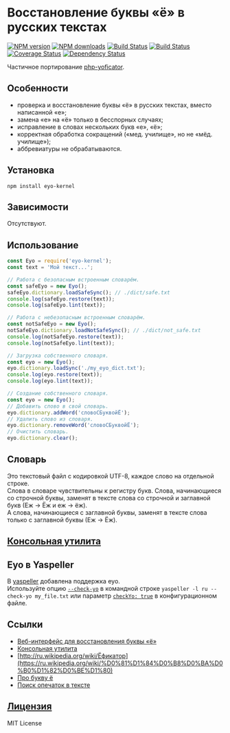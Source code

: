 Восстановление буквы «ё» в русских текстах
===
[![NPM version](https://img.shields.io/npm/v/eyo-kernel.svg?style=flat)](https://www.npmjs.com/package/eyo-kernel)
[![NPM downloads](https://img.shields.io/npm/dm/eyo-kernel.svg?style=flat)](https://www.npmjs.com/package/eyo-kernel)
[![Build Status](https://img.shields.io/travis/hcodes/eyo-kernel.svg?style=flat)](https://travis-ci.org/hcodes/eyo-kernel)
[![Build Status](https://img.shields.io/appveyor/ci/hcodes/eyo-kernel/master.svg?style=flat)](https://ci.appveyor.com/project/hcodes/eyo-kernel)
[![Coverage Status](https://img.shields.io/coveralls/hcodes/eyo-kernel.svg?style=flat)](https://coveralls.io/r/hcodes/eyo-kernel)
[![Dependency Status](https://img.shields.io/david/hcodes/eyo-kernel.svg?style=flat)](https://david-dm.org/hcodes/eyo-kernel)

Частичное портирование [php-yoficator](https://code.google.com/p/php-yoficator/).

## Особенности
+ проверка и восстановление буквы «ё» в русских текстах, вместо написанной «е»;
+ замена «е» на «ё» только в бесспорных случаях;
+ исправление в словах нескольких букв «е», «ё»;
+ корректная обработка сокращений («мед. училище», но не «мёд. училище»);
+ аббревиатуры не обрабатываются.

## Установка
`npm install eyo-kernel`

## Зависимости
Отсутствуют.

## Использование
```js
const Eyo = require('eyo-kernel');
const text = 'Мой текст...';

// Работа с безопасным встроенным словарём.
const safeEyo = new Eyo();
safeEyo.dictionary.loadSafeSync(); // ./dict/safe.txt
console.log(safeEyo.restore(text));
console.log(safeEyo.lint(text));

// Работа с небезопасным встроенным словарём.
const notSafeEyo = new Eyo();
notSafeEyo.dictionary.loadNotSafeSync(); // ./dict/not_safe.txt
console.log(notSafeEyo.restore(text));
console.log(notSafeEyo.lint(text));

// Загрузка собственного словаря.
const eyo = new Eyo();
eyo.dictionary.loadSync('./my_eyo_dict.txt');
console.log(eyo.restore(text));
console.log(eyo.lint(text));

// Создание собственного словаря.
const eyo = new Eyo();
// Добавить слово в свой словарь.
eyo.dictionary.addWord('словоСБуквойЁ');
// Удалить слово из словаря.
eyo.dictionary.removeWord('словоСБуквойЁ');
// Очистить словарь.
eyo.dictionary.clear();
```

## Словарь
Это текстовый файл с кодировкой UTF-8, каждое слово на отдельной строке.  
Слова в словаре чувствительны к регистру букв. Слова, начинающиеся со строчной буквы, заменят в тексте слова со строчной и заглавной букв (Еж → Ёж и еж → ёж).  
А слова, начинающиеся с заглавной буквы, заменят в тексте слова только с заглавной буквы (Еж → Ёж).


## [Консольная утилита](https://github.com/hcodes/eyo)

## Eyo в Yaspeller
В [yaspeller](https://github.com/hcodes/yaspeller/) добавлена поддержка eyo.<br/>Используйте опцию [`--check-yo`](https://github.com/hcodes/yaspeller/#--check-yo) в командной строке `yaspeller -l ru --check-yo my_file.txt` или параметр [`checkYo: true`](https://github.com/hcodes/yaspeller/#configuration) в конфигурационном файле. 

## Ссылки
+ [Веб-интерфейс для восстановления буквы «ё»](https://hcodes.github.io/eyo-browser/)
+ [Консольная утилита](https://github.com/hcodes/eyo)
+ [http://ru.wikipedia.org/wiki/Ёфикатор](https://ru.wikipedia.org/wiki/%D0%81%D1%84%D0%B8%D0%BA%D0%B0%D1%82%D0%BE%D1%80)
+ [Про букву ё](http://www.gramota.ru/class/istiny/istiny_7_jo/)
+ [Поиск опечаток в тексте](https://github.com/hcodes/yaspeller)

## [Лицензия](./LICENSE)
MIT License
